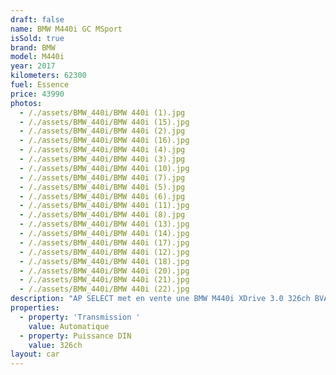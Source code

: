 ```yaml
---
draft: false
name: BMW M440i GC MSport
isSold: true
brand: BMW
model: M440i
year: 2017
kilometers: 62300
fuel: Essence
price: 43990
photos:
  - /./assets/BMW_440i/BMW 440i (1).jpg
  - /./assets/BMW_440i/BMW 440i (15).jpg
  - /./assets/BMW_440i/BMW 440i (2).jpg
  - /./assets/BMW_440i/BMW 440i (16).jpg
  - /./assets/BMW_440i/BMW 440i (4).jpg
  - /./assets/BMW_440i/BMW 440i (3).jpg
  - /./assets/BMW_440i/BMW 440i (10).jpg
  - /./assets/BMW_440i/BMW 440i (7).jpg
  - /./assets/BMW_440i/BMW 440i (5).jpg
  - /./assets/BMW_440i/BMW 440i (6).jpg
  - /./assets/BMW_440i/BMW 440i (11).jpg
  - /./assets/BMW_440i/BMW 440i (8).jpg
  - /./assets/BMW_440i/BMW 440i (13).jpg
  - /./assets/BMW_440i/BMW 440i (14).jpg
  - /./assets/BMW_440i/BMW 440i (17).jpg
  - /./assets/BMW_440i/BMW 440i (12).jpg
  - /./assets/BMW_440i/BMW 440i (18).jpg
  - /./assets/BMW_440i/BMW 440i (20).jpg
  - /./assets/BMW_440i/BMW 440i (21).jpg
  - /./assets/BMW_440i/BMW 440i (22).jpg
description: "AP SELECT met en vente une BMW M440i XDrive 3.0 326ch BVA8 finition M Sport.\n\nModèle du 03/2017 avec 61900km.\n\nCouleur Carbon Schwartz métal, intérieur cuir noir avec surpiqûres bleu M Sport.\n\nVéhicule en CG Francaise \U0001F1EB\U0001F1F7\n\nVendu avec une garantie 6 mois\n\nLe véhicule est en parfait état avec carnet complet BMW et historique suivi.\n\nService moteur 2024 effectué à 60000km chez BMW pour la vente.\n\nPneus et freins a jour.\n\nÉléments montés en seconde monte :\n- Jantes MPerf 20 pouces style 405M\n- Amortisseurs KW V3\n\nÉquipements et options :\n- Boîte BVA8\n- Toit ouvrant panoramique\n- Pack extérieur / intérieur M Sport\n- Châssis adaptatif M Sport\n- Freinage M Sport\n- Suspensions DirectDrive M\n- Direction DirectDrive M\n- Pack confort\n- Pack innovation\n- Intérieur cuir étendu\n- Vitrage arrière surteinté\n- Caméra 360 surround view\n- Système audio Harman Kardon\n- Intérieur cuir M Sport noir\n- Sièges électriques à mémoire\n- Sièges chauffants\n- Volant chauffant\n- Jantes 19 style 552M\n- Affichage tête haute HUD\n- Pack éclairage ambiance intérieur\n- Keyless démarrage sans clé\n- Pack son Harman Kardon\n- Ouverture Coffre électrique\n- Régulateur adaptatif ACC\n- Park assist\n- BMW préparation Car play\n- GPS 3D Europe\n- Lane Assist\n- Front Assist\n- Pack intérieur gris alu\n- Pack advanced full LED\n- Feux de jour à LED\n- Controle automatique des feux de route\n- Parc distance contrôle PDC avant / arrière\n- Keyless Ouverture / fermeture sans clés\n- Connexion Ipod et USB\n- Volant multifonctions\n- Affichage multifonctions plus\n- Climatisation bi zone\n- Éclairage et essuie-glaces automatique\n- Rétroviseurs rabattable électriquement et chauffants\n- Rétroviseurs int / ext Electrochrome\n- Bluetooth\n- Éclairage d ambiance\n\n\nDisponible et visible sur RDV pour acheteur sérieux.\n\nPossibilité d'une garantie 3, 6 ou 12 mois en supplément.\n\nRéalisation des démarches d'immatriculation.\n\nAP SELECT c'est des solutions de courtage et conciergerie sur mesure pour profiter librement de sa passion et de son patrimoine.\n\nPrenez le volant, AP SELECT s'occupe du reste."
properties:
  - property: 'Transmission '
    value: Automatique
  - property: Puissance DIN
    value: 326ch
layout: car
---
```


